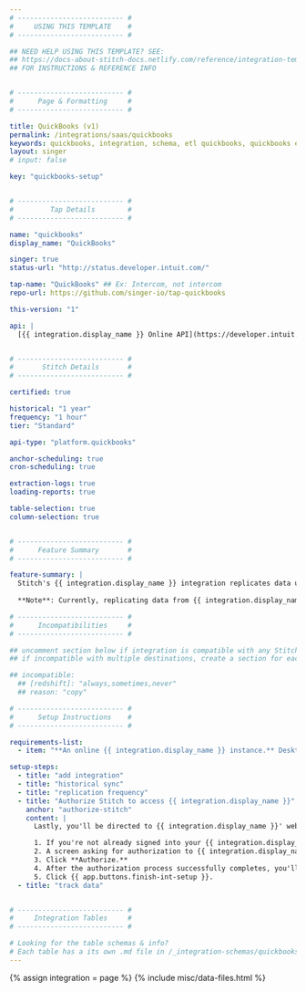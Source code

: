 ```yaml
---
# -------------------------- #
#     USING THIS TEMPLATE    #
# -------------------------- #

## NEED HELP USING THIS TEMPLATE? SEE:
## https://docs-about-stitch-docs.netlify.com/reference/integration-templates/saas/
## FOR INSTRUCTIONS & REFERENCE INFO


# -------------------------- #
#      Page & Formatting     #
# -------------------------- #

title: QuickBooks (v1)
permalink: /integrations/saas/quickbooks
keywords: quickbooks, integration, schema, etl quickbooks, quickbooks etl, quickbooks schema
layout: singer
# input: false

key: "quickbooks-setup"


# -------------------------- #
#         Tap Details        #
# -------------------------- #

name: "quickbooks"
display_name: "QuickBooks"

singer: true
status-url: "http://status.developer.intuit.com/"

tap-name: "QuickBooks" ## Ex: Intercom, not intercom
repo-url: https://github.com/singer-io/tap-quickbooks

this-version: "1"

api: |
  [{{ integration.display_name }} Online API](https://developer.intuit.com/app/developer/qbo/docs/develop){:target="new"}


# -------------------------- #
#       Stitch Details       #
# -------------------------- #

certified: true 

historical: "1 year"
frequency: "1 hour"
tier: "Standard"

api-type: "platform.quickbooks"

anchor-scheduling: true
cron-scheduling: true

extraction-logs: true
loading-reports: true

table-selection: true
column-selection: true


# -------------------------- #
#      Feature Summary       #
# -------------------------- #

feature-summary: |
  Stitch's {{ integration.display_name }} integration replicates data using the {{ integration.api | flatify | strip }}. Refer to the [Schema](#schema) section for a list of objects available for replication.
  
  **Note**: Currently, replicating data from {{ integration.display_name }} desktop apps isn't supported.

# -------------------------- #
#      Incompatibilities     #
# -------------------------- #

## uncomment section below if integration is compatible with any Stitch destinations
## if incompatible with multiple destinations, create a section for each destination

## incompatible:
  ## [redshift]: "always,sometimes,never"
  ## reason: "copy" 

# -------------------------- #
#      Setup Instructions    #
# -------------------------- #

requirements-list:
  - item: "**An online {{ integration.display_name }} instance.** Desktop instances aren't currently supported."

setup-steps:
  - title: "add integration"
  - title: "historical sync"
  - title: "replication frequency"
  - title: "Authorize Stitch to access {{ integration.display_name }}"
    anchor: "authorize-stitch"
    content: |
      Lastly, you'll be directed to {{ integration.display_name }}' website to complete the setup.

      1. If you're not already signed into your {{ integration.display_name }} account, enter your credentials and click **Login**.
      2. A screen asking for authorization to {{ integration.display_name }} will display.
      3. Click **Authorize.**
      4. After the authorization process successfully completes, you'll be redirected back to Stitch.
      5. Click {{ app.buttons.finish-int-setup }}.
  - title: "track data"


# -------------------------- #
#     Integration Tables     #
# -------------------------- #

# Looking for the table schemas & info?
# Each table has a its own .md file in /_integration-schemas/quickbooks/v1
---
```

{% assign integration = page %}
{% include misc/data-files.html %}
